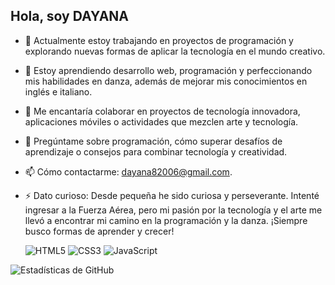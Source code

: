 ## Hola, soy DAYANA


- 🔭 Actualmente estoy trabajando en proyectos de programación y explorando nuevas formas de aplicar la tecnología en el mundo creativo.  
- 🌱 Estoy aprendiendo desarrollo web, programación y perfeccionando mis habilidades en danza, además de mejorar mis conocimientos en inglés e italiano.  
- 👯 Me encantaría colaborar en proyectos de tecnología innovadora, aplicaciones móviles o actividades que mezclen arte y tecnología.  
- 💬 Pregúntame sobre programación, cómo superar desafíos de aprendizaje o consejos para combinar tecnología y creatividad.  
- 📫 Cómo contactarme: dayana82006@gmail.com.   
- ⚡ Dato curioso: Desde pequeña he sido curiosa y perseverante. Intenté ingresar a la Fuerza Aérea, pero mi pasión por la tecnología y el arte me llevó a encontrar mi camino en la programación y la danza. ¡Siempre busco formas de aprender y crecer!

   ![HTML5](https://img.shields.io/badge/HTML5-E34F26?style=for-the-badge&logo=html5&logoColor=white)
![CSS3](https://img.shields.io/badge/CSS3-1572B6?style=for-the-badge&logo=css3&logoColor=white)
![JavaScript](https://img.shields.io/badge/JavaScript-F7DF1E?style=for-the-badge&logo=javascript&logoColor=black)


![Estadísticas de GitHub]([https://github-readme-stats.vercel.app/api?username=tuUsuario&show_icons=true&theme=radical](https://github.com/dayana82006))

